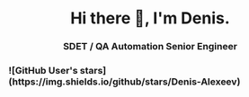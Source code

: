 <h1 align="center">Hi there 👋, I'm Denis.</h1>
<h3 align="center">SDET / QA Automation Senior Engineer<h3>
![GitHub User's stars](https://img.shields.io/github/stars/Denis-Alexeev)
